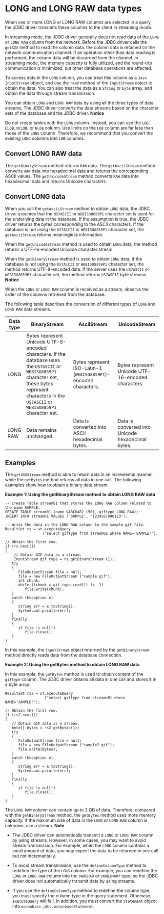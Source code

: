 LONG and LONG RAW data types 
=================================================

When one or more LONG or LONG RAW columns are selected in a query, the JDBC driver transmits these columns to the client in streaming mode. 

In streaming mode, the JDBC driver generally does not read data of the `LONG` or `LONG RAW` column from the network. Before the JDBC driver calls the `getXXX` method to read the column data, the column data is retained on the network communication channel. If an operation other than data reading is performed, the column data will be discarded from the channel. In streaming mode, the memory capacity is fully utilized, and the round-trip communication is minimized, but other database operations are affected. 

To access data in the `LONG` column, you can treat this column as a `Java InputStream` object, and use the `read` method of the `InputStream` object to obtain the data. You can also treat the data as a `String` or `byte` array, and obtain the data through stream transmission. 

You can obtain `LONG` and `LONG RAW` data by using all the three types of data streams. The JDBC driver converts the data streams based on the character sets of the database and the JDBC driver. 
**Notice**



Do not create tables with the `LONG` column. Instead, you can use the `LOB`, `CLOB`, `NCLOB`, or `BLOB` column. Use limits on the `LOB` column are far less than those of the `LONG` column. Therefore, we recommend that you convert the existing `LONG` columns into `LOB` columns.

Convert LONG RAW data 
---------------------------------------

The `getBinaryStream` method returns `RAW` data. The `getAsciiStream` method converts `RAW` data into hexadecimal data and returns the corresponding ASCII values. The `getUnicodeStream` method converts `RAW` data into hexadecimal data and returns Unicode characters. 

Convert LONG data 
-----------------------------------

When you call the `getAsciiStream` method to obtain `LONG` data, the JDBC driver assumes that the `US7ASCII` or `WE8ISO8859P1` character set is used for the underlying data in the database. If the assumption is true, the JDBC driver returns the bytes corresponding to the ASCII characters. If the database is not using the `US7ASCII` or `WE8ISO8859P1` character set, the `getAsciiStream` returns meaningless information. 

When the `getUnicodeStream` method is used to obtain `LONG` data, the method returns a UTF-16-encoded Unicode character stream. 

When the `getBinaryStream` method is used to obtain `LONG` data, if the database is not using the `US7ASCII` or `WE8ISO8859P1` character set, the method returns UTF-8-encoded data. If the server uses the `US7ASCII` or `WE8ISO8859P1` character set, the method returns `US7ASCII` byte streams. 
**Notice**



When the `LONG` or `LONG RAW` column is received as a stream, observe the order of the columns retrieved from the database.

The following table describes the conversion of different types of `LONG` and `LONG RAW` data streams. 


| **Data type** |                                                                                              **BinaryStream**                                                                                              |                         **AsciiStream**                          |                 **UnicodeStream**                  |
|---------------|------------------------------------------------------------------------------------------------------------------------------------------------------------------------------------------------------------|------------------------------------------------------------------|----------------------------------------------------|
| LONG          | Bytes represent Unicode UTF-8-encoded characters. If the database uses the `US7ASCII` or `WE8ISO8859P1` character set, these bytes represent characters in the `US7ASCII` or `WE8ISO8859P1` character set. | Bytes represent ISO-Latin-1 (`WE8ISO8859P1`)-encoded characters. | Bytes represent Unicode UTF-16-encoded characters. |
| LONG RAW      | Data remains unchanged.                                                                                                                                                                                    | Data is converted into ASCII hexadecimal bytes.                  | Data is converted into Unicode hexadecimal bytes.  |



Examples 
--------------------------

The `getXXXStream` method is able to return data in an incremental manner, while the `getBytes` method returns all data in one call. The following examples show how to obtain a binary data stream. 

**Example 1: Using the getBinaryStream method to obtain LONG RAW data** 

```unknow
-- Create Table stream01 that stores the LONG RAW column related to the name SAMPLE.
CREATE TABLE stream01 (name VARCHAR2 (50), giftype LONG RAW);
INSERT INTO stream01 VALUES ('SAMPLE', '1234567890123');

-- Write the data in the LONG RAW column to the sample.gif file.
ResultSet rs = st.executeQuery 
                 ("select giftype from stream01 where NAME='SAMPLE'");

// Obtain the first row.
if (rs.next())
{
    // Obtain GIF data as a stream.
    InputStream gif_type = rs.getBinaryStream (1);
   try
   {
      FileOutputStream file = null;
      file = new FileOutputStream ("sample.gif");
      int chunk;
      while ((chunk = gif_type.read()) != -1)
         file.write(chunk);
   }
   catch (Exception e)
   {
      String err = e.toString();
      System.out.println(err);
   }
   finally
   {
      if file != null()
         file.close();
   }
} 
```



In this example, the `InputStream` object returned by the `getBinaryStream` method directly reads data from the database connection. 

**Example 2: Using the getBytes method to obtain LONG RAW data** 

In this example, the `getBytes` method is used to obtain content of the `giftype` column. The JDBC driver obtains all data in one call and stores it in a byte array. 

```unknow
ResultSet rs2 = st.executeQuery 
                  ("select giftype from streame01 where NAME='SAMPLE'"); 

// Obtain the first row.
if (rs2.next())
{
   // Obtain GIF data as a stream.
   byte[] bytes = rs2.getBytes(1);
   try
   {
      FileOutputStream file = null;
      file = new FileOutputStream ("sample2.gif");
      file.write(bytes);
   }
   catch (Exception e)
   {
      String err = e.toString();
      System.out.println(err);
   }
   finally
   {
      if file != null()
         file.close();
   }
}
```



The `LONG RAW` column can contain up to 2 GB of data. Therefore, compared with the `getBinaryStream` method, the `getBytes` method uses more memory capacity. If the maximum size of data in the `LONG` or `LONG RAW` column is unknown, use a stream. 
**Note**



* The JDBC driver can automatically transmit a `LONG` or `LONG RAW` column by using streams. However, in some cases, you may want to avoid stream transmission. For example, when the `LONG` column contains a small amount of data, you may expect the data to be returned in one call but not incrementally.

  

* To avoid stream transmission, use the `defineColumnType` method to redefine the type of the `LONG` column. For example, you can redefine the `LONG` or `LONG RAW` column into the `VARCHAR` or `VARBINARY` type, so the JDBC driver does not automatically transmit data by using streams.

  




<!-- -->

* If you use the `defineColumnType` method to redefine the column type, you must specify the column type in the query statement. Otherwise, `executeQuery` will fail. In addition, you must convert the `Statement` object into `oceanbase.jdbc.oceanbaseStatement`.

  



